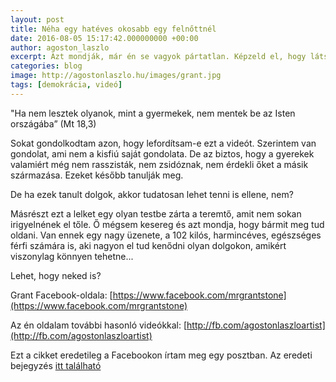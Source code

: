 ```yaml
---
layout: post
title: Néha egy hatéves okosabb egy felnőttnél
date: 2016-08-05 15:17:42.000000000 +00:00
author: agoston_laszlo
excerpt: Azt mondják, már én se vagyok pártatlan. Képzeld el, hogy látsz két kisfiút, akik közül a nagyobbik leköpi és bántalmazza a kisebbet. Nyilván odamész és helyreteszed a nagyobbikat, igaz?
categories: blog
image: http://agostonlaszlo.hu/images/grant.jpg
tags: [demokrácia, videó]
---
```



"Ha nem lesztek olyanok, mint a gyermekek, nem mentek be az Isten országába” (Mt 18,3)

Sokat gondolkodtam azon, hogy lefordítsam-e ezt a videót. Szerintem van gondolat, ami nem a kisfiú saját gondolata. De az biztos, hogy a gyerekek valamiért még nem rasszisták, nem zsidóznak, nem érdekli őket a másik származása. Ezeket később tanulják meg.

De ha ezek tanult dolgok, akkor tudatosan lehet tenni is ellene, nem?

<div class="fb-video" data-href="https://www.facebook.com/agostonlaszloartist/videos/887316128039153/"  
  data-allowfullscreen="true" data-width="500"></div>

Másrészt ezt a lelket egy olyan testbe zárta a teremtő, amit nem sokan irigyelnének el tőle. Ő mégsem kesereg és azt mondja, hogy bármit meg tud oldani. Van ennek egy nagy üzenete, a 102 kilós, harmincéves, egészséges férfi számára is, aki nagyon el tud kenődni olyan dolgokon, amikért viszonylag könnyen tehetne...

Lehet, hogy neked is?

Grant Facebook-oldala: [https://www.facebook.com/mrgrantstone](https://www.facebook.com/mrgrantstone)

Az én oldalam további hasonló videókkal: [http://fb.com/agostonlaszloartist](http://fb.com/agostonlaszloartist)

Ezt a cikket eredetileg a Facebookon írtam meg egy posztban. Az eredeti bejegyzés [itt található](https://facebook.com/agostonlaszloartist/photos/a.524823634288406.1073741831.447410712029699/947268432043922/?type=3&theater)
